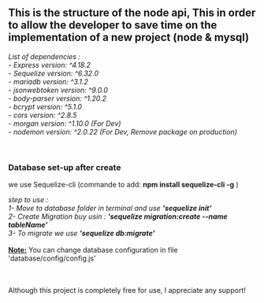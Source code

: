<h2>This is the structure of the node api, This in order to allow the developer to save time on the implementation of a new project (node & mysql)</h2>

<p><i>
List of dependencies : <br/>
    - Express version: ^4.18.2 <br/>
    - Sequelize version: ^6.32.0 <br/>
    - mariadb version: ^3.1.2 <br/>
    - jsonwebtoken version: ^9.0.0 <br/>
    - body-parser version: ^1.20.2 <br/>
    - bcrypt version: ^5.1.0 <br/>
    - cors version: ^2.8.5 <br/>
    - morgan version: ^1.10.0 (For Dev) <br/> 
    - nodemon version: ^2.0.22 (For Dev, Remove package on production) <br/>

</i></p><br/>
<h3>  Database set-up after create</h3>
<p>we use Sequelize-cli (commande to add: <b>npm install sequelize-cli -g</b> ) </p>
<i> step to use : <br/>
    1- Move to database folder in terminal and use <b>'sequelize init'</b></br>
    2- Create Migration buy usin : <b>'sequelize migration:create --name tableName'</b></br>
    3- To migrate we use <b>'sequelize db:migrate'</b></br>
</i>
</br>
<u><b>Note:</u></b> You can change database configuration in file 'database/config/config.js'
<br/>
<br/>
<br/>


Although this project is completely free for use, I appreciate any support!
